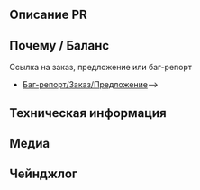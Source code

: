 ## Описание PR
<!-- Что вы изменили в этом пулл-реквесте? -->

## Почему / Баланс
<!-- Почему оно было изменено и как изменение повлияет на игру и её баланс. -->
Ссылка на заказ, предложение или баг-репорт
- [Баг-репорт/Заказ/Предложение](ссылка)-->

## Техническая информация
<!-- Если речь идет об изменении кода, кратко изложите на высоком уровне принцип работы нового кода. Перечислите все критические изменения, включая изменения пространства имён, публичных классов/методов/полей- -->

## Медиа
<!--Вставьте медиа, демонстрирующее изменения, если это требуется-->

## Чейнджлог
<!--
:cl: (Автор изменения)
- add: Добавлено пипи
- remove: Удалено пупу
- tweak: Изменена унга
- fix: Исправлена бунга
-->
